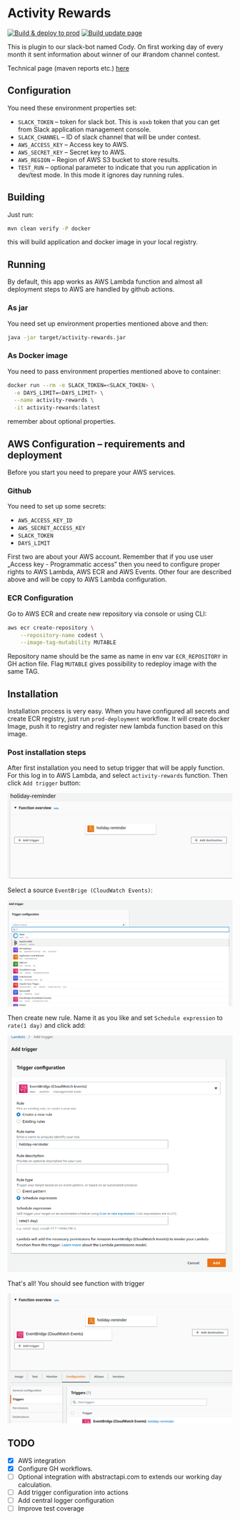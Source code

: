 # Activity Rewards

[![Build & deploy to prod](https://github.com/thecodest-co/slack-bot-activity-rewards/actions/workflows/prod-deployment.yml/badge.svg)](https://github.com/thecodest-co/slack-bot-vacation-reminder/actions/workflows/prod-deployment.yml)
[![Build update page](https://github.com/thecodest-co/slack-bot-activity-rewards/actions/workflows/page.yml/badge.svg)](https://github.com/thecodest-co/slack-bot-vacation-reminder/actions/workflows/page.yml)

This is plugin to our slack-bot named Cody. On first working day of every month it sent information about winner of our
#random channel contest.

Technical page (maven reports etc.) [here](https://thecodest-co.github.io/slack-bot-activity-rewards/)

## Configuration

You need these environment properties set:

* `SLACK_TOKEN` – token for slack bot. This is `xoxb` token that you can get from Slack application management console.
* `SLACK_CHANNEL` – ID of slack channel that will be under contest.
* `AWS_ACCESS_KEY` – Access key to AWS.
* `AWS_SECRET_KEY` – Secret key to AWS.
* `AWS_REGION` – Region of AWS  S3 bucket to store results.
* `TEST_RUN` – optional parameter to indicate that you run application in dev/test mode. In this mode it ignores day
  running rules.

## Building

Just run:

```bash
mvn clean verify -P docker
```

this will build application and docker image in your local registry.

## Running

By default, this app works as AWS Lambda function and almost all deployment steps to AWS are handled by github actions.

### As jar

You need set up environment properties mentioned above and then:

```bash
java -jar target/activity-rewards.jar
```

### As Docker image

You need to pass environment properties mentioned above to container:

```bash
docker run --rm -e SLACK_TOKEN=<SLACK_TOKEN> \
  -e DAYS_LIMIT=<DAYS_LIMIT> \
  --name activity-rewards \
  -it activity-rewards:latest
```

remember about optional properties.

## AWS Configuration – requirements and deployment

Before you start you need to prepare your AWS services.

### Github

You need to set up some secrets:

- `AWS_ACCESS_KEY_ID`
- `AWS_SECRET_ACCESS_KEY`
- `SLACK_TOKEN`
- `DAYS_LIMIT`

First two are about your AWS account. Remember that if you use user „Access key - Programmatic access” then you need to
configure proper rights to AWS Lambda, AWS ECR and AWS Events. Other four are described above and will be copy to AWS
Lambda configuration.

### ECR Configuration

Go to AWS ECR and create new repository via console or using CLI:

```bash
aws ecr create-repository \
    --repository-name codest \
    --image-tag-mutability MUTABLE
```

Repository name should be the same as name in env var `ECR_REPOSITORY` in GH action file. Flag `MUTABLE` gives
possibility to redeploy image with the same TAG.

## Installation

Installation process is very easy. When you have configured all secrets and create ECR registry, just
run `prod-deployment` workflow. It will create docker Image, push it to registry and register new lambda function based
on this image.

### Post installation steps

After first installation you need to setup trigger that will be apply function. For this log in to AWS Lambda, and
select `activity-rewards` function. Then click `Add trigger` button:

![](/img/lambda1.png)

Select a source `EventBrige (CloudWatch Events)`:

![](/img/lambda2.png)

Then create new rule. Name it as you like and set `Schedule expression` to `rate(1 day)` and click add:

![](/img/lambda3.png)

That's all! You should see function with trigger

![](/img/lambda4.png)

## TODO

- [x] AWS integration
- [x] Configure GH workflows.
- [ ] Optional integration with abstractapi.com to extends our working day calculation.
- [ ] Add trigger configuration into actions
- [ ] Add central logger configuration
- [ ] Improve test coverage 